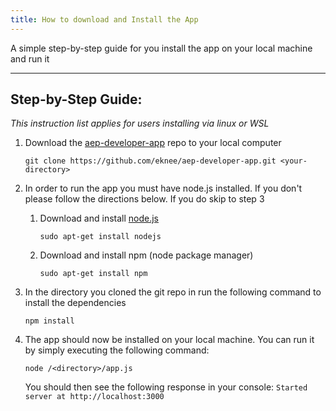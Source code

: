 ```yaml
---
title: How to download and Install the App
---
```


A simple step-by-step guide for you install the app on your local machine and run it

***

## Step-by-Step Guide:
_This instruction list applies for users installing via linux or WSL_

1. Download the [aep-developer-app](https://github.com/eknee/aep-developer-app.git) repo to your local computer  

   ```
   git clone https://github.com/eknee/aep-developer-app.git <your-directory>
   ``` 

1. In order to run the app you must have node.js installed. If you don't please follow the directions below. If you do skip to step 3

   1. Download and install [node.js](https://nodejs.org/en/download/)
      ```
      sudo apt-get install nodejs
      ```

   1. Download and install npm (node package manager)  
      ```
      sudo apt-get install npm
      ```

1. In the directory you cloned the git repo in run the following command to install the dependencies

      ```
      npm install
      ```

1. The app should now be installed on your local machine. You can run it by simply executing the following command:

   ```
   node /<directory>/app.js
   ```

   You should then see the following response in your console:
   `Started server at http://localhost:3000`
